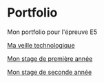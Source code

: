 
<html lang="fr">
<head>
    <meta charset="UTF-8">
    <meta name="viewport" content="width=device-width, initial-scale=1.0">
    <title>Mon Portfolio</title>
    <link rel="stylesheet" href="bootstrap.min.css">
</head>
<body>
<link rel="stylesheet" href="bootstrap.min.css">
<h1>Portfolio</h1>
Mon portfolio pour l'épreuve E5 <br>
                            
<!-- Lien en HTML vers la page Veille.md-->
<a href="Veille">Ma veille technologique<br></a>

<a href="Stage">Mon stage de première année<br></a>

<a href="Stage2">Mon stage de seconde année<br></a>

</body>
</html>